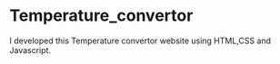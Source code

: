 # Temperature_convertor
I developed this Temperature convertor website using HTML,CSS and Javascript.

